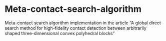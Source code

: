 # Meta-contact-search-algorithm
Meta-contact search algorithm implementation in the article “A global direct search method for high-fidelity contact detection between arbitrarily shaped three-dimensional convex polyhedral blocks”
